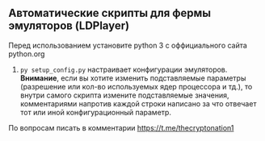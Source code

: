 ## Автоматические скрипты для фермы эмуляторов (LDPlayer)

Перед использованием установите python 3 с оффициального сайта python.org

1. `py setup_config.py` настраивает конфигурации эмуляторов. **Внимание**, если вы хотите изменить подставляемые параметры (разрешение или кол-во используемых ядер процессора и тд.), то внутри самого скрипта измените подставляемые значения, комментариями напротив каждой строки написано за что отвечает тот или иной конфигурационный параметр.

По вопросам писать в комментарии https://t.me/thecryptonation1
